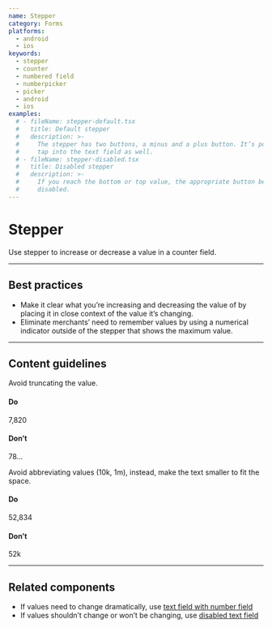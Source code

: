 ```yaml
---
name: Stepper
category: Forms
platforms:
  - android
  - ios
keywords:
  - stepper
  - counter
  - numbered field
  - numberpicker
  - picker
  - android
  - ios
examples:
  # - fileName: stepper-default.tsx
  #   title: Default stepper
  #   description: >-
  #     The stepper has two buttons, a minus and a plus button. It’s possible to
  #     tap into the text field as well.
  # - fileName: stepper-disabled.tsx
  #   title: Disabled stepper
  #   description: >-
  #     If you reach the bottom or top value, the appropriate button becomes
  #     disabled.
---
```


# Stepper

Use stepper to increase or decrease a value in a counter field.

---

## Best practices

- Make it clear what you’re increasing and decreasing the value of by placing it in close context of the value it’s changing.
- Eliminate merchants’ need to remember values by using a numerical indicator outside of the stepper that shows the maximum value.

---

## Content guidelines

Avoid truncating the value.

<!-- usagelist -->

#### Do

7,820

#### Don’t

78...

<!-- end -->

Avoid abbreviating values (10k, 1m), instead, make the text smaller to fit the space.

<!-- usagelist -->

#### Do

52,834

#### Don’t

52k

<!-- end -->

---

## Related components

- If values need to change dramatically, use [text field with number field](https://polaris.shopify.com/components/forms/text-field)
- If values shouldn’t change or won’t be changing, use [disabled text field](https://polaris.shopify.com/components/forms/text-field)
